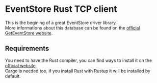 # EventStore Rust TCP client

This is the begining of a great EventStore driver library.  
More informations about this database can be found on the [official GetEventStore website](https://geteventstore.com/).

## Requirements

You need to have the Rust compiler, you can find ways to install it on the [official website](https://www.rust-lang.org/install.html).  
Cargo is needed too, if you install Rust with Rustup it will be installed by default.
